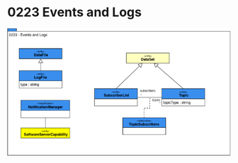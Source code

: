 <!-- SPDX-License-Identifier: CC-BY-4.0 -->
<!-- Copyright Contributors to the ODPi Egeria project. -->

# 0223 Events and Logs

![UML](0223-Events-and-Logs.png)
